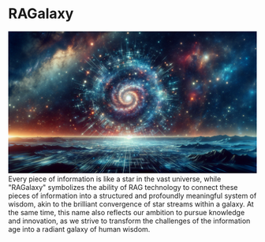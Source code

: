 # RAGalaxy

![RAGalaxy](./assets/RAGalaxy_1.png)
Every piece of information is like a star in the vast universe, while "RAGalaxy" symbolizes the ability of RAG technology to connect these pieces of information into a structured and profoundly meaningful system of wisdom, akin to the brilliant convergence of star streams within a galaxy. At the same time, this name also reflects our ambition to pursue knowledge and innovation, as we strive to transform the challenges of the information age into a radiant galaxy of human wisdom.
